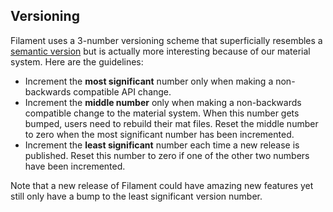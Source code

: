 ## Versioning

Filament uses a 3-number versioning scheme that superficially resembles a [semantic
version](https://semver.org/) but is actually more interesting because of our material system. Here
are the guidelines:

- Increment the **most significant** number only when making a non-backwards compatible API change.
- Increment the **middle number** only when making a non-backwards compatible change to the material
  system. When this number gets bumped, users need to rebuild their mat files. Reset the middle
  number to zero when the most significant number has been incremented.
- Increment the **least significant** number each time a new release is published. Reset this number
  to zero if one of the other two numbers have been incremented.

Note that a new release of Filament could have amazing new features yet still only have a bump
to the least significant version number.
